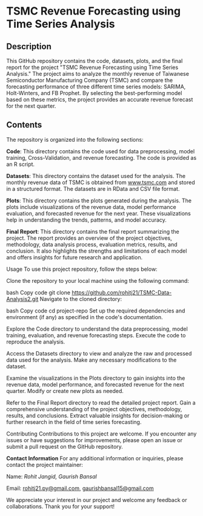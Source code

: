 # TSMC Revenue Forecasting using Time Series Analysis
## Description
This GitHub repository contains the code, datasets, plots, and the final report for the project "TSMC Revenue Forecasting using Time Series Analysis." The project aims to analyze the monthly revenue of Taiwanese Semiconductor Manufacturing Company (TSMC) and compare the forecasting performance of three different time series models: SARIMA, Holt-Winters, and FB Prophet. By selecting the best-performing model based on these metrics, the project provides an accurate revenue forecast for the next quarter.

## Contents
The repository is organized into the following sections:

**Code**: This directory contains the code used for data preprocessing, model training, Cross-Validation, and revenue forecasting. The code is provided as an R script.

**Datasets**: This directory contains the dataset used for the analysis. The monthly revenue data of TSMC is obtained from www.tsmc.com and stored in a structured format. The datasets are in RData and CSV file format.

**Plots**: This directory contains the plots generated during the analysis. The plots include visualizations of the revenue data, model performance evaluation, and forecasted revenue for the next year. These visualizations help in understanding the trends, patterns, and model accuracy.

**Final Report**: This directory contains the final report summarizing the project. The report provides an overview of the project objectives, methodology, data analysis process, evaluation metrics, results, and conclusion. It also highlights the strengths and limitations of each model and offers insights for future research and application.

Usage
To use this project repository, follow the steps below:

Clone the repository to your local machine using the following command:

bash
Copy code
git clone https://github.com/rohitj21/TSMC-Data-Analysis2.git
Navigate to the cloned directory:

bash
Copy code
cd project-repo
Set up the required dependencies and environment (if any) as specified in the code's documentation.

Explore the Code directory to understand the data preprocessing, model training, evaluation, and revenue forecasting steps. Execute the code to reproduce the analysis.

Access the Datasets directory to view and analyze the raw and processed data used for the analysis. Make any necessary modifications to the dataset.

Examine the visualizations in the Plots directory to gain insights into the revenue data, model performance, and forecasted revenue for the next quarter. Modify or create new plots as needed.

Refer to the Final Report directory to read the detailed project report. Gain a comprehensive understanding of the project objectives, methodology, results, and conclusions. Extract valuable insights for decision-making or further research in the field of time series forecasting.

Contributing
Contributions to this project are welcome. If you encounter any issues or have suggestions for improvements, please open an issue or submit a pull request on the GitHub repository.

**Contact Information**
For any additional information or inquiries, please contact the project maintainer:

Name: *Rohit Jangid, Gaurish Bansal*

Email: rohitj21.py@gmail.com, gaurishbansal15@gmail.com

We appreciate your interest in our project and welcome any feedback or collaborations. Thank you for your support!
 
